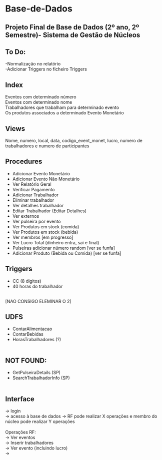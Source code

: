 # Base-de-Dados
Projeto Final de Base de Dados (2º ano, 2º Semestre)- Sistema de Gestão de Núcleos<br />
---
To Do:<br />
---
-Normalização no relatório<br />
-Adicionar Triggers no ficheiro Triggers<br />

## Index
Eventos com determinado número<br />
Eventos com determinado nome<br />
Trabalhadores que trabalham para determinado evento<br />
Os produtos associados a determinado Evento Monetário<br />

## Views
Nome, numero, local, data, codigo_event_monet, lucro, numero de trabalhadores e numero de participantes<br />

## Procedures<br />
- Adicionar Evento Monetário<br />
- Adicionar Evento Não Monetário<br />
- Ver Relatório Geral<br />
- Verificar Pagamento<br />
- Adicionar Trabalhador<br />
- Eliminar trabalhador<br />
- Ver detalhes trabalhador<br />
- Editar Trabalhador (Editar Detalhes)<br />
- Ver externos<br />
- Ver pulseira por evento<br />
- Ver Produtos em stock (comida)<br />
- Ver Produtos em stock (bebida)<br />
- Ver membros [em progresso]<br />
- Ver Lucro Total (dinheiro entra, sai e final)<br />
- Pulseiras adicionar número random [ver se funfa]<br />
- Adicionar Produto (Bebida ou Comida) [ver se funfa]<br />


## Triggers<br />
- CC (8 digitos)<br />
- 40 horas do trabalhador<br /><br />

[NAO CONSIGO ELEMINAR O 2]<br />

## UDFS<br />
- ContarAlimentacao<br />
- ContarBebidas<br />
- HorasTrabalhadores (?)<br /><br />


## NOT FOUND:<br />
- GetPulseiraDetails (SP)<br />
- SearchTrabalhadorInfo (SP)<br /><br />

## Interface<br />
-> login<br />
-> acesso à base de dados -> RF pode realizar X operações e membro do núcleo pode realizar Y operações<br /><br />
Operações RF:<br />
-> Ver eventos<br />
-> Inserir trabalhadores<br />
-> Ver evento (incluindo lucro)<br />
-> 
